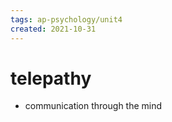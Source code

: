 ```yaml
---
tags: ap-psychology/unit4 
created: 2021-10-31
---
```


# telepathy

- communication through the mind

<!---->